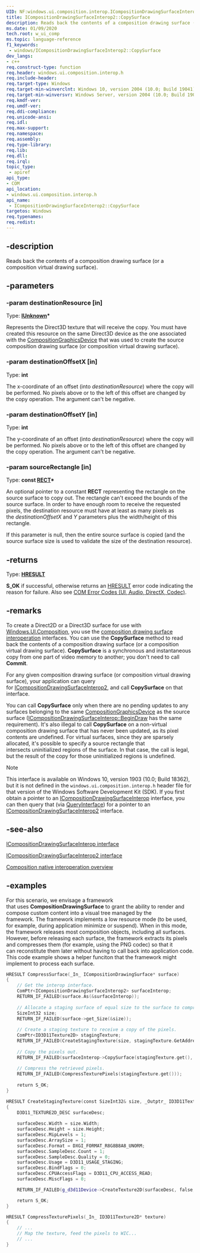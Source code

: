 ```yaml
---
UID: NF:windows.ui.composition.interop.ICompositionDrawingSurfaceInterop2.CopySurface
title: ICompositionDrawingSurfaceInterop2::CopySurface
description: Reads back the contents of a composition drawing surface (or a composition virtual drawing surface).
ms.date: 01/09/2020
tech.root: w_ui_comp
ms.topic: language-reference
f1_keywords:
 - windows/ICompositionDrawingSurfaceInterop2::CopySurface
dev_langs:
- c++
req.construct-type: function
req.header: windows.ui.composition.interop.h
req.include-header: 
req.target-type: Windows
req.target-min-winverclnt: Windows 10, version 2004 (10.0; Build 19041)
req.target-min-winversvr: Windows Server, version 2004 (10.0; Build 19041)
req.kmdf-ver: 
req.umdf-ver: 
req.ddi-compliance: 
req.unicode-ansi: 
req.idl: 
req.max-support: 
req.namespace: 
req.assembly: 
req.type-library: 
req.lib: 
req.dll: 
req.irql: 
topic_type:
 - apiref
api_type:
- COM
api_location:
- windows.ui.composition.interop.h
api_name:
 - ICompositionDrawingSurfaceInterop2::CopySurface
targetos: Windows
req.typenames: 
req.redist: 
---
```


## -description

Reads back the contents of a composition drawing surface (or a composition virtual drawing surface).

## -parameters

### -param destinationResource [in]

Type: **[IUnknown](/windows/win32/api/unknwn/nn-unknwn-iunknown)\***

Represents the Direct3D texture that will receive the copy. You must have created this resource on the same Direct3D device as the one associated with the [CompositionGraphicsDevice](/uwp/api/Windows.UI.Composition.CompositionGraphicsDevice) that was used to create the source composition drawing surface (or composition virtual drawing surface).

### -param destinationOffsetX [in]

Type: **int**

The x-coordinate of an offset (into *destinationResource*) where the copy will be performed. No pixels above or to the left of this offset are changed by the copy operation. The argument can't be negative.

### -param destinationOffsetY [in]

Type: **int**

The y-coordinate of an offset (into *destinationResource*) where the copy will be performed. No pixels above or to the left of this offset are changed by the copy operation. The argument can't be negative.

### -param sourceRectangle [in]

Type: **const [RECT](/windows/win32/api/windef/ns-windef-rect)\***

An optional pointer to a constant **RECT** representing the rectangle on the source surface to copy out. The rectangle can't exceed the bounds of the source surface. In order to have enough room to receive the requested pixels, the destination resource must have at least as many pixels as the *destinationOffsetX* and *Y* parameters plus the width/height of this rectangle.

If this parameter is null, then the entire source surface is copied (and the source surface size is used to validate the size of the destination resource).

## -returns

Type: **[HRESULT](/windows/win32/com/structure-of-com-error-codes)**

**S_OK** if successful, otherwise returns an [HRESULT](/windows/win32/com/structure-of-com-error-codes) error code indicating the reason for failure. Also see [COM Error Codes (UI, Audio, DirectX, Codec)](/windows/win32/com/com-error-codes-10).

## -remarks

To create a Direct2D or a Direct3D surface for use with [Windows.UI.Composition](/uwp/api/windows.ui.composition), you use the [composition drawing surface interoperation](/windows/win32/api/windows.ui.composition.interop/) interfaces. You can use the **CopySurface** method to read back the contents of a composition drawing surface (or a composition virtual drawing surface). **CopySurface** is a synchronous and instantaneous copy from one part of video memory to another; you don't need to call **Commit**.

For any given composition drawing surface (or composition virtual drawing surface), your application can query for [ICompositionDrawingSurfaceInterop2](/windows/win32/api/windows.ui.composition.interop/nn-windows-ui-composition-interop-icompositiondrawingsurfaceinterop2), and call **CopySurface** on that interface.

You can call **CopySurface** only when there are no pending updates to any surfaces belonging to the same [CompositionGraphicsDevice](/uwp/api/windows.ui.composition.compositiongraphicsdevice) as the source surface ([ICompositionDrawingSurfaceInterop::BeginDraw](/windows/win32/api/windows.ui.composition.interop/nf-windows-ui-composition-interop-icompositiondrawingsurfaceinterop-begindraw) has the same requirement). It's also illegal to call **CopySurface** on a non-virtual composition drawing surface that has never been updated, as its pixel contents are undefined. For virtual surfaces, since they are sparsely allocated, it's possible to specify a source rectangle that intersects uninitialized regions of the surface. In that case, the call is legal, but the result of the copy for those uninitialized regions is undefined.

> [!NOTE]
> This interface is available on Windows 10, version 1903 (10.0; Build 18362), but it is not defined in the `windows.ui.composition.interop.h` header file for that version of the Windows Software Development Kit (SDK). If you first obtain a pointer to an [ICompositionDrawingSurfaceInterop](/windows/win32/api/windows.ui.composition.interop/nn-windows-ui-composition-interop-icompositiondrawingsurfaceinterop) interface, you can then query that (via [QueryInterface](/windows/win32/api/unknwn/nf-unknwn-iunknown-queryinterface(refiid_void))) for a pointer to an [ICompositionDrawingSurfaceInterop2](/windows/win32/api/windows.ui.composition.interop/nn-windows-ui-composition-interop-icompositiondrawingsurfaceinterop2) interface.

## -see-also

[ICompositionDrawingSurfaceInterop interface](/windows/win32/api/windows.ui.composition.interop/nn-windows-ui-composition-interop-icompositiondrawingsurfaceinterop)

[ICompositionDrawingSurfaceInterop2 interface](/windows/win32/api/windows.ui.composition.interop/nn-windows-ui-composition-interop-icompositiondrawingsurfaceinterop2)

[Composition native interoperation overview](/windows/uwp/composition/composition-native-interop)

## -examples

For this scenario, we envisage a framework that uses **CompositionDrawingSurface** to grant the ability to render and compose custom content into a visual tree managed by the framework. The framework implements a low resource mode (to be used, for example, during application minimize or suspend). When in this mode, the framework releases most composition objects, including all surfaces. However, before releasing each surface, the framework extracts its pixels and compresses them (for example, using the PNG codec) so that it can reconstitute them later without having to call back into application code. This code example shows a helper funciton that the framework might implement to process each surface.

```cpp
HRESULT CompressSurface(_In_ ICompositionDrawingSurface* surface) 
{ 
    // Get the interop interface.
    ComPtr<ICompositionDrawingSurfaceInterop2> surfaceInterop; 
    RETURN_IF_FAILED(surface.As(&surfaceInterop)); 
 
    // Allocate a staging surface of equal size to the surface to compress.
    SizeInt32 size; 
    RETURN_IF_FAILED(surface->get_Size(&size)); 
 
    // Create a staging texture to receive a copy of the pixels.
    ComPtr<ID3D11Texture2D> stagingTexture; 
    RETURN_IF_FAILED(CreateStagingTexture(size, stagingTexture.GetAddressOf())); 
 
    // Copy the pixels out.
    RETURN_IF_FAILED(surfaceInterop->CopySurface(stagingTexture.get(), 0, 0, nullptr)); 
 
    // Compress the retrieved pixels.
    RETURN_IF_FAILED(CompressTexturePixels(stagingTexture.get())); 
 
    return S_OK; 
} 

HRESULT CreateStagingTexture(const SizeInt32& size, _Outptr_ ID3D11Texture2D** texture) 
{ 
    D3D11_TEXTURE2D_DESC surfaceDesc; 
 
    surfaceDesc.Width = size.Width; 
    surfaceDesc.Height = size.Height; 
    surfaceDesc.MipLevels = 1; 
    surfaceDesc.ArraySize = 1; 
    surfaceDesc.Format = DXGI_FORMAT_R8G8B8A8_UNORM; 
    surfaceDesc.SampleDesc.Count = 1; 
    surfaceDesc.SampleDesc.Quality = 0; 
    surfaceDesc.Usage = D3D11_USAGE_STAGING; 
    surfaceDesc.BindFlags = 0; 
    surfaceDesc.CPUAccessFlags = D3D11_CPU_ACCESS_READ; 
    surfaceDesc.MiscFlags = 0; 

    RETURN_IF_FAILED(g_d3d11Device->CreateTexture2D(surfaceDesc, false, texture)); 

    return S_OK; 
} 

HRESULT CompressTexturePixels(_In_ ID3D11Texture2D* texture) 
{ 
    // ... 
    // Map the texture, feed the pixels to WIC... 
    // ... 
} 
```
